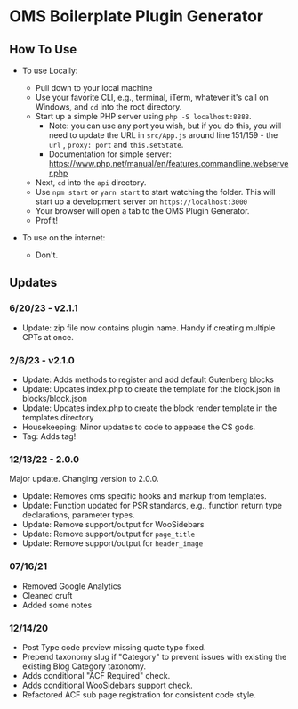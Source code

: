 # OMS Boilerplate Plugin Generator


## How To Use

- To use Locally:
    - Pull down to your local machine
    - Use your favorite CLI, e.g., terminal, iTerm, whatever it's call on Windows, and `cd`
      into the root directory.
    - Start up a simple PHP server using `php -S localhost:8888`.
        - Note: you can use any port you wish, but if you do this, you will need to update the URL in `src/App.js`
          around line 151/159 - the `url` , `proxy: port` and `this.setState`.
        - Documentation for simple server: https://www.php.net/manual/en/features.commandline.webserver.php
    - Next, `cd` into the `api` directory.
    - Use `npm start` or `yarn start` to start watching the folder. This will
      start up a development server on `https://localhost:3000`
    - Your browser will open a tab to the OMS Plugin Generator.
    - Profit!


- To use on the internet:
    - Don't.



## Updates

### 6/20/23 - v2.1.1
- Update: zip file now contains plugin name. Handy if creating multiple CPTs at once.

### 2/6/23 - v2.1.0 
- Update: Adds methods to register and add default Gutenberg blocks
- Update: Updates index.php to create the template for the block.json in blocks/block.json
- Update: Updates index.php to create the block render template in the templates directory
- Housekeeping: Minor updates to code to appease the CS gods.
- Tag: Adds tag!

### 12/13/22 - 2.0.0
Major update. Changing version to 2.0.0.

- Update: Removes oms specific hooks and markup from templates.
- Update: Function updated for PSR standards, e.g., function return type declarations, parameter types.
- Update: Remove support/output for WooSidebars
- Update: Remove support/output for `page_title`
- Update: Remove support/output for `header_image`

### 07/16/21
- Removed Google Analytics
- Cleaned cruft
- Added some notes

### 12/14/20
- Post Type code preview missing quote typo fixed.
- Prepend taxonomy slug if "Category" to prevent issues with existing the existing Blog Category taxonomy.
- Adds conditional "ACF Required" check.
- Adds conditional WooSidebars support check.
- Refactored ACF sub page registration for consistent code style.
